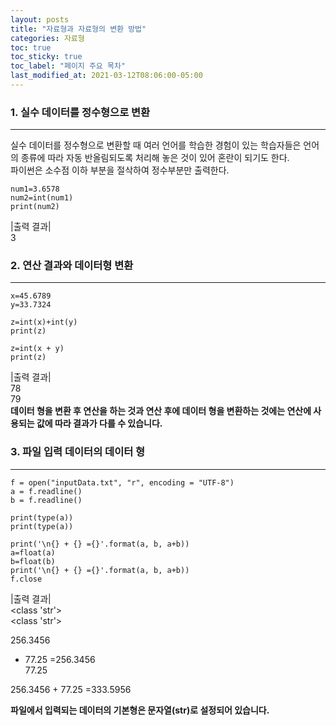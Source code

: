 ```yaml
---
layout: posts
title: "자료형과 자료형의 변환 방법"
categories: 자료형
toc: true
toc_sticky: true
toc_label: "페이지 주요 목차"
last_modified_at: 2021-03-12T08:06:00-05:00
---
```


### 1. 실수 데이터를 정수형으로 변환
---
실수 데이터를 정수형으로 변환할 때 여러 언어를 학습한 경험이 있는 학습자들은 언어의 종류에 따라 자동 반올림되도록 처리해 놓은 것이 있어 혼란이 되기도 한다.  
파이썬은 소수점 이하 부분을 절삭하여 정수부분만 출력한다.
~~~
num1=3.6578
num2=int(num1)
print(num2)
~~~
|출력 결과|  
3


### 2. 연산 결과와 데이터형 변환
---
~~~
x=45.6789
y=33.7324

z=int(x)+int(y)
print(z)

z=int(x + y)
print(z)
~~~
|출력 결과|  
78  
79  
**데이터 형을 변환 후 연산을 하는 것과 연산 후에 데이터 형을 변환하는 것에는 연산에 사용되는 값에 따라 결과가 다를 수 있습니다.**


### 3. 파일 입력 데이터의 데이터 형
---
~~~
f = open("inputData.txt", "r", encoding = "UTF-8")
a = f.readline()
b = f.readline()

print(type(a))
print(type(a))

print('\n{} + {} ={}'.format(a, b, a+b))
a=float(a)
b=float(b)
print('\n{} + {} ={}'.format(a, b, a+b))
f.close
~~~
|출력 결과|  
<class 'str'>  
<class 'str'>  

256.3456  
 + 77.25 =256.3456  
77.25  

256.3456 + 77.25 =333.5956  

**파일에서 입력되는 데이터의 기본형은 문자열(str)로 설정되어 있습니다.**

